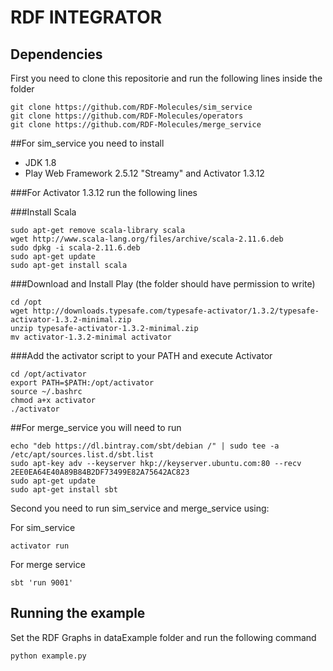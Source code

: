 # RDF INTEGRATOR

## Dependencies

First you need to clone this repositorie and run the following lines inside the folder

```
git clone https://github.com/RDF-Molecules/sim_service
git clone https://github.com/RDF-Molecules/operators
git clone https://github.com/RDF-Molecules/merge_service
```

##For sim_service you need to install

* JDK 1.8
* Play Web Framework 2.5.12 "Streamy" and Activator 1.3.12

###For Activator 1.3.12 run the following lines

###Install Scala
```
sudo apt-get remove scala-library scala
wget http://www.scala-lang.org/files/archive/scala-2.11.6.deb
sudo dpkg -i scala-2.11.6.deb
sudo apt-get update
sudo apt-get install scala
```

###Download and Install Play (the folder should have permission to write)

```
cd /opt
wget http://downloads.typesafe.com/typesafe-activator/1.3.2/typesafe-activator-1.3.2-minimal.zip
unzip typesafe-activator-1.3.2-minimal.zip
mv activator-1.3.2-minimal activator
```

###Add the activator script to your PATH and execute Activator

```
cd /opt/activator
export PATH=$PATH:/opt/activator
source ~/.bashrc
chmod a+x activator
./activator
```

##For merge_service you will need to run
```
echo "deb https://dl.bintray.com/sbt/debian /" | sudo tee -a /etc/apt/sources.list.d/sbt.list
sudo apt-key adv --keyserver hkp://keyserver.ubuntu.com:80 --recv 2EE0EA64E40A89B84B2DF73499E82A75642AC823
sudo apt-get update
sudo apt-get install sbt 
```

Second you need to run sim_service and merge_service using:

For sim_service
```
activator run
```

For merge service
```
sbt 'run 9001'
```

## Running the example

Set the RDF Graphs in dataExample folder and run the following command

```
python example.py
```
